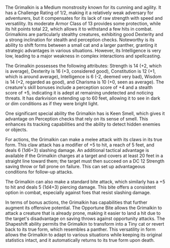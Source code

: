 The Grimalkin is a Medium monstrosity known for its cunning and agility. It has a Challenge Rating of 1/2, making it a relatively weak adversary for adventurers, but it compensates for its lack of raw strength with speed and versatility. Its moderate Armor Class of 13 provides some protection, while its hit points total 22, which allows it to withstand a few hits in combat. Grimalkins are particularly stealthy creatures, exhibiting good Dexterity and a strong inclination for stealth and perception checks. Noteworthy is its ability to shift forms between a small cat and a larger panther, granting it strategic advantages in various situations. However, its Intelligence is very low, leading to a major weakness in complex interactions and spellcasting.

The Grimalkin possesses the following attributes: Strength is 14 (+2, which is average), Dexterity is 16 (+3, considered good), Constitution is 12 (+1, which is around average), Intelligence is 6 (-2, deemed very bad), Wisdom is 14 (+2, regarded as good), and Charisma is 10 (+0, seen as average). The creature's skill bonuses include a perception score of +4 and a stealth score of +5, indicating it is adept at remaining undetected and noticing threats. It has darkvision extending up to 60 feet, allowing it to see in dark or dim conditions as if they were bright light.

One significant special ability the Grimalkin has is Keen Smell, which gives it advantage on Perception checks that rely on its sense of smell. This enhances its tracking capabilities and the ability to detect hidden enemies or objects.

For actions, the Grimalkin can make a melee attack with its claws in its true form. This claw attack has a modifier of +5 to hit, a reach of 5 feet, and deals 6 (1d6+3) slashing damage. An additional tactical advantage is available if the Grimalkin charges at a target and covers at least 20 feet in a straight line toward them; the target must then succeed on a DC 12 Strength saving throw or fall prone on failure. This can set up advantageous conditions for follow-up attacks.

The Grimalkin can also make a standard bite attack, which similarly has a +5 to hit and deals 5 (1d4+3) piercing damage. This bite offers a consistent option in combat, especially against foes that resist slashing damage.

In terms of bonus actions, the Grimalkin has capabilities that further augment its offensive potential. The Opportune Bite allows the Grimalkin to attack a creature that is already prone, making it easier to land a hit due to the target's disadvantage on saving throws against opportunity attacks. The Shapeshift ability permits the Grimalkin to transform into a Tiny cat or revert back to its true form, which resembles a panther. This versatility in form allows the Grimalkin to adapt to various situations while keeping its original statistics intact, and it automatically returns to its true form upon death.